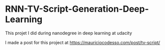 # RNN-TV-Script-Generation-Deep-Learning
This projet I did during nanodegree in deep learning at udacity

I made a post for this project at https://mauriciocodesso.com/post/tv-script/
